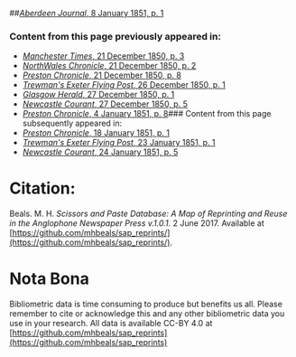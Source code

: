 ##[*Aberdeen Journal*, 8 January 1851, p. 1](https://mhbeals.github.io/sap_html/Aberdeen-Journal/Aberdeen-Journal-8-January-1851-p-1)

### Content from this page previously appeared in:
+ [*Manchester Times*, 21 December 1850, p. 3](https://mhbeals.github.io/sap_html/Manchester-Times/Manchester-Times-21-December-1850-p-3)
+ [*NorthWales Chronicle*, 21 December 1850, p. 2](https://mhbeals.github.io/sap_html/NorthWales-Chronicle/NorthWales-Chronicle-21-December-1850-p-2)
+ [*Preston Chronicle*, 21 December 1850, p. 8](https://mhbeals.github.io/sap_html/Preston-Chronicle/Preston-Chronicle-21-December-1850-p-8)
+ [*Trewman's Exeter Flying Post*, 26 December 1850, p. 1](https://mhbeals.github.io/sap_html/Trewman's-Exeter-Flying-Post/Trewman's-Exeter-Flying-Post-26-December-1850-p-1)
+ [*Glasgow Herald*, 27 December 1850, p. 1](https://mhbeals.github.io/sap_html/Glasgow-Herald/Glasgow-Herald-27-December-1850-p-1)
+ [*Newcastle Courant*, 27 December 1850, p. 5](https://mhbeals.github.io/sap_html/Newcastle-Courant/Newcastle-Courant-27-December-1850-p-5)
+ [*Preston Chronicle*, 4 January 1851, p. 8](https://mhbeals.github.io/sap_html/Preston-Chronicle/Preston-Chronicle-4-January-1851-p-8)### Content from this page subsequently appeared in:
+ [*Preston Chronicle*, 18 January 1851, p. 1](https://mhbeals.github.io/sap_html/Preston-Chronicle/Preston-Chronicle-18-January-1851-p-1)
+ [*Trewman's Exeter Flying Post*, 23 January 1851, p. 1](https://mhbeals.github.io/sap_html/Trewman's-Exeter-Flying-Post/Trewman's-Exeter-Flying-Post-23-January-1851-p-1)
+ [*Newcastle Courant*, 24 January 1851, p. 5](https://mhbeals.github.io/sap_html/Newcastle-Courant/Newcastle-Courant-24-January-1851-p-5)
                    
# Citation: 

Beals. M. H. *Scissors and Paste Database: A Map of Reprinting and Reuse in the Anglophone Newspaper Press v.1.0.1.* 2 June 2017. Available at [https://github.com/mhbeals/sap_reprints/](https://github.com/mhbeals/sap_reprints/). 
                    
# Nota Bona

Bibliometric data is time consuming to produce but benefits us all. Please remember to cite or acknowledge this and any other bibliometric data you use in your research. All data is available CC-BY 4.0 at [https://github.com/mhbeals/sap_reprints](https://github.com/mhbeals/sap_reprints)